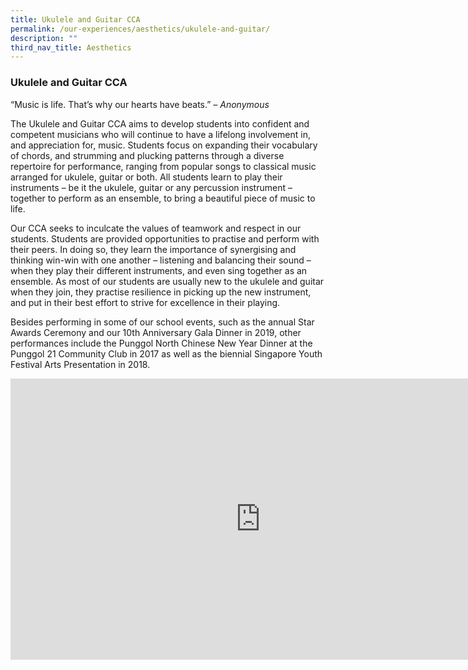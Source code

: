 ```yaml
---
title: Ukulele and Guitar CCA
permalink: /our-experiences/aesthetics/ukulele-and-guitar/
description: ""
third_nav_title: Aesthetics
---
```

### **Ukulele and Guitar CCA**
“Music is life. That’s why our hearts have beats.” _– Anonymous_

The Ukulele and Guitar CCA aims to develop students into confident and competent musicians who will continue to have a lifelong involvement in, and appreciation for, music. Students focus on expanding their vocabulary of chords, and strumming and plucking patterns through a diverse repertoire for performance, ranging from popular songs to classical music arranged for ukulele, guitar or both. All students learn to play their instruments – be it the ukulele, guitar or any percussion instrument – together to perform as an ensemble, to bring a beautiful piece of music to life. 

Our CCA seeks to inculcate the values of teamwork and respect in our students. Students are provided opportunities to practise and perform with their peers. In doing so, they learn the importance of synergising and thinking win-win with one another – listening and balancing their sound – when they play their different instruments, and even sing together as an ensemble. As most of our students are usually new to the ukulele and guitar when they join, they practise resilience in picking up the new instrument, and put in their best effort to strive for excellence in their playing.

Besides performing in some of our school events, such as the annual Star Awards Ceremony and our 10th Anniversary Gala Dinner in 2019, other performances include the Punggol North Chinese New Year Dinner at the Punggol 21 Community Club in 2017 as well as the biennial Singapore Youth Festival Arts Presentation in 2018.

<iframe width="800" height="450" src="https://www.youtube.com/embed/8Yc1j_6xSGA" title="10. Ukulele   Guitar CCA promo video" frameborder="0" allow="accelerometer; autoplay; clipboard-write; encrypted-media; gyroscope; picture-in-picture; web-share" allowfullscreen></iframe>